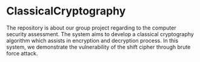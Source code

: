# ClassicalCryptography
The repository is about our group project regarding to the computer security assessment. The system aims to develop a classical cryptography algorithm which assists in encryption and decryption process. In this system, we demonstrate the vulnerability of the shift cipher through brute force attack.
